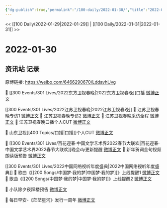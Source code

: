 ```yaml
---
{"dg-publish":true,"permalink":"/100-daily/2022-01-30/","title":"2022-01-30"}
---
```



<< [[100 Daily/2022-01-29\|2022-01-29]] | [[100 Daily/2022-01-31\|2022-01-31]] >>

# 2022-01-30

## 资讯站 记录

原博链接: https://weibo.com/6466290670/LddavhUvg

💫 [[300 Events/301 Lives/2022东方卫视春晚\|2022东方卫视春晚]]口播 [微博正文](https://m.weibo.cn/6466290670/4731347858622482)

[[300 Events/301 Lives/2022江苏卫视春晚\|2022江苏卫视春晚]]
💫 江苏卫视春晚专访1 [微博正文](https://m.weibo.cn/6466290670/4731358700115095)
💫 江苏卫视春晚专访2 [微博正文](https://m.weibo.cn/6466290670/4731346083646662)
💫 江苏卫视春晚采访全程 [微博正文](https://m.weibo.cn/6466290670/4731413200373527)
💫 江苏卫视春晚口播个人CUT [微博正文](https://m.weibo.cn/6466290670/4731303741620836)

💫 山东卫视[[400 Topics/口播\|口播]]个人CUT [微博正文](https://m.weibo.cn/6466290670/4731334574476139)

💫 [[300 Events/301 Lives/百花迎春·中国文学艺术界2022春节大联欢\|百花迎春·中国文学艺术界2022春节大联欢]]晚会dy更新提醒 [微博正文](https://m.weibo.cn/6466290670/4731391445570426)
💫 新年贺词金句视频朗读版预告 [微博正文](https://m.weibo.cn/6466290670/4731294724657716)

[[300 Events/301 Lives/2022中国网络视听年度盛典\|2022中国网络视听年度盛典]]
💫 歌曲《[[200 Songs/中国梦·我的梦\|中国梦·我的梦]]》上线提醒1 [微博正文](https://m.weibo.cn/6466290670/4731363577824135)
💫 歌曲《[[200 Songs/中国梦·我的梦\|中国梦·我的梦]]》上线提醒2 [微博正文](https://m.weibo.cn/6466290670/4731351662593924)

💫 小队除夕夜踩楼预告 [微博正文](https://m.weibo.cn/6466290670/4731469567891361)

💫 每日早安-《茫茫星河》发行一周年 [微博正文](https://m.weibo.cn/6466290670/4731262792895215)
